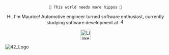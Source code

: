<!-- Header -->
<div align="center">
  <p>
    <code> 🦛 This world needs more hippos 🦛 </code>
  </p>
  <p>
    Hi, I'm Maurice! Automotive engineer turned software enthusiast, currently studying software development at 
    <a href= "https://42wolfsburg.de/"><img width="16px" alt="42Logo" src="https://en.wikipedia.org/wiki/42_(school)#/media/File:42_Logo.svg"/></a>
  </p>
  <p align="center">
    <a href="https://www.linkedin.com/in/mtrautne/"><img width="32px" alt="LinkedIn" title="Find me on Linkedin" src="https://i.imgur.com/QtuMZjB.png"/>
    </a>
</p>
</div>

![42_Logo](https://github.com/Mowriez/Mowriez/assets/47814311/0fe15626-9f10-4dd5-b597-b5ee6c8f5e00)
